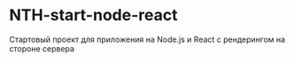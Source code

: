 # NTH-start-node-react
Стартовый проект для приложения на Node.js и React с рендерингом на стороне сервера

